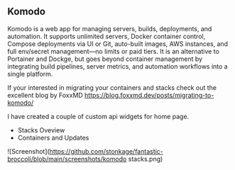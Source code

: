 ## Komodo
Komodo is a web app for managing servers, builds, deployments, and automation. It supports unlimited servers, Docker container control, Compose deployments via UI or Git, auto-built images, AWS instances, and full env/secret management—no limits or paid tiers. It is an alternative to Portainer and Dockge, but goes beyond container management by integrating build pipelines, server metrics, and automation workflows into a single platform.

If your interested in migrating your containers and stacks check out the excellent blog by FoxxMD https://blog.foxxmd.dev/posts/migrating-to-komodo/

I have created a couple of custom api widgets for home page.

- Stacks Oveview
- Containers and Updates

![Screenshot](https://github.com/stonkage/fantastic-broccoli/blob/main/screenshots/komodo stacks.png)
